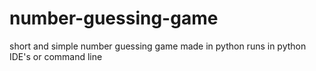 # number-guessing-game
short and simple number guessing game made in python
runs in python IDE's or command line
